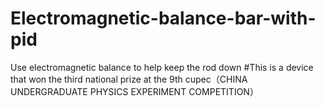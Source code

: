 # Electromagnetic-balance-bar-with-pid
Use electromagnetic balance to help keep the rod down
#This is a device that won the third national prize at the 9th cupec（CHINA UNDERGRADUATE PHYSICS EXPERIMENT COMPETITION）
